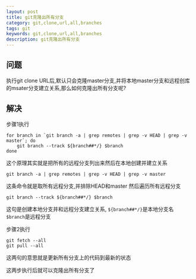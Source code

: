```yaml
---
layout: post
title: git克隆出所有分支
category: git,clone,url,all,branches
tags: git
keywords: git,clone,url,all,branches
description: git克隆出所有分支
---
```


## 问题

执行git clone URL后,默认只会克隆master分支,并将本地master分支和远程创库的msater分支建立关系,那么如何克隆出所有分支呢?

## 解决

步骤1执行

    for branch in `git branch -a | grep remotes | grep -v HEAD | grep -v master`; do
    	git branch --track ${branch##*/} $branch
    done
    
这个原理其实就是把所有的远程分支列出来然后在本地创建并建立关系

    git branch -a | grep remotes | grep -v HEAD | grep -v master

这条命令就是取所有远程分支,并排除HEAD和master
然后遍历所有远程分支

    git branch --track ${branch##*/} $branch

这句是创建本地分支并和远程分支建立关系,
`${branch##*/}`是本地分支名
`$branch`是远程分支

步骤2执行

    git fetch --all
    git pull --all

这两句的意思就是更新所有分支上的代码到最新的状态

这两步执行后就可以克隆出所有分支了